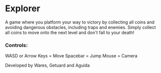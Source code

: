 # Explorer

A game where you platform your way to victory by collecting all coins and avoiding dangerous obstacles, including traps and enemies. Simply collect all coins to move onto the next level and don't fall to your death!

### Controls:
WASD or Arrow Keys = Move
Spacebar = Jump
Mouse = Camera

Developed by Wares, Getuard and Aguida
